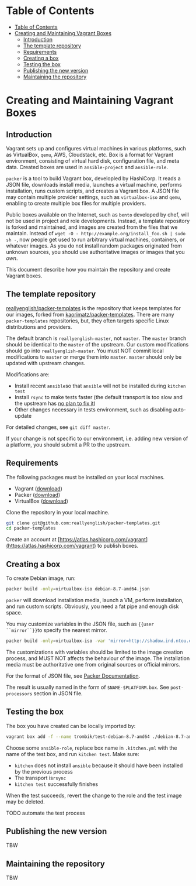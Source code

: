 Table of Contents
=================

  * [Table of Contents](#table-of-contents)
  * [Creating and Maintaining Vagrant Boxes](#creating-and-maintaining-vagrant-boxes)
    * [Introduction](#introduction)
    * [The template repository](#the-template-repository)
    * [Requirements](#requirements)
    * [Creating a box](#creating-a-box)
    * [Testing the box](#testing-the-box)
    * [Publishing the new version](#publishing-the-new-version)
    * [Maintaining the repository](#maintaining-the-repository)

# Creating and Maintaining Vagrant Boxes

## Introduction

Vagrant sets up and configures virtual machines in various platforms, such as
VirtualBox, `qemu`, AWS, Cloudstack, etc. Box is a format for Vagrant
environment, consisting of virtual hard disk, configuration file, and meta
data. Created boxes are used in `ansible-project` and `ansible-role`.

`packer` is a tool to build Vagrant box, developled by HashiCorp. It reads a
JSON file, downloads install media, launches a virtual machine, performs
installation, runs custom scripts, and creates a Vagrant box. A JSON file may
contain multiple provider settings, such as `virtualbox-iso` and `qemu`,
enabling to create multiple box files for multiple providers.

Public boxes available on the Internet, such as `bento` developed by chef, will
not be used in project and role developments. Instead, a template repository is
forked and maintained, and images are created from the files that we maintain.
Instead of `wget -O - http://example.org/install_foo.sh | sudo sh -`, now
people get used to run arbitrary virtual machines, containers, or whatever
images. As you do not install random packages originated from unknown sources,
you should use authoritative images or images that you _own_.

This document describe how you maintain the repository and create Vagrant boxes.

## The template repository

[reallyenglish/packer-templates](https://github.com/reallyenglish/packer-templates)
is the repository that keeps templates for our images, forked from
[kaorimatz/packer-templates](https://github.com/kaorimatz/packer-templates).
There are many `packer-templates` repositories, but, they often targets
specific Linux distributions and providers.

The default branch is `reallyenglish-master`, not `master`. The `master` branch
should be identical to the `master` of the upstream. Our custom modifications
should go into `reallyenglish-master`. You must NOT commit local modifications
to `master` or merge them into `master`. `master` should only be updated with
upstream changes.

Modifications are:

* Install recent `ansible`so that `ansible` will not be installed during
  `kitchen test`
* Install `rsync` to make tests faster (the default transport is too slow and
  the upstream has [no plan to fix it](https://github.com/test-kitchen/test-kitchen/pull/845#issuecomment-171524829))
* Other changes necessary in tests environment, such as disabling auto-update

For detailed changes, see `git diff master`.

If your change is not specific to our environment, i.e. adding new version of a
platform, you should submit a PR to the upstream.

## Requirements

The following packages must be installed on your local machines.

* Vagrant ([download](https://www.vagrantup.com/downloads.html))
* Packer ([download](https://www.packer.io/downloads.html))
* VirtualBox ([download](https://www.virtualbox.org/wiki/Downloads))

Clone the repository in your local machine.

```sh
git clone git@github.com:reallyenglish/packer-templates.git
cd packer-templates
```

Create an account at
[https://atlas.hashicorp.com/vagrant](https://atlas.hashicorp.com/vagrant) to
publish boxes.

## Creating a box

To create Debian image, run:

```sh
packer build -only=virtualbox-iso debian-8.7-amd64.json
```

`packer` will download installation media, launch a VM, perform installation,
and run custom scripts. Obviously, you need a fat pipe and enough disk space.

You may customize variables in the JSON file, such as `{{user ``mirror``}}`to
specify the nearest mirror.

```sh
packer build -only=virtualbox-iso -var 'mirror=http://shadow.ind.ntou.edu.tw/debian-cd/' debian-8.7-amd64.json
```

The customizations with variables should be limited to the image creation
process, and MUST NOT affects the behaviour of the image. The installation
media must be authoritative one from original sources or official mirrors.

For the format of JSON file, see [Packer Documentation](https://www.packer.io/docs/).

The result is usually named in the form of `$NAME-$PLATFORM.box`. See
`post-processors` section in JSON file.

## Testing the box

The box you have created can be locally imported by:

```sh
vagrant box add -f --name trombik/test-debian-8.7-amd64 ./debian-8.7-amd64-virtualbox.box
```

Choose some `ansible-role`, replace box name in `.kitchen.yml` with
the name of the test box, and run `kitchen test`. Make sure:

* `kitchen` does not install `ansible` because it should have been installed by the previous process
* The transport is`rsync`
* `kitchen test` successfully finishes

When the test succeeds, revert the change to the role and the test image may be
deleted.

TODO automate the test process

## Publishing the new version

TBW

## Maintaining the repository

TBW
